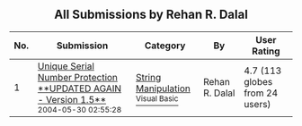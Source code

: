 ﻿<div align="center">

## All Submissions by Rehan R\. Dalal

</div>

No.  | Submission | Category | By   | User Rating
---- | ---------- | -------- | ---- | -----------
1 | [Unique Serial Number Protection \*\*UPDATED AGAIN \- Version 1\.5\*\*<br /><sup>2004-05-30 02:55:28</sup>](https://github.com/Planet-Source-Code/rehan-r-dalal-unique-serial-number-protection-updated-again-version-1-5__1-54088) | [String Manipulation<br /><sup>Visual Basic</sup>](../ByCategory/string-manipulation__1-5.md) | Rehan R\. Dalal | 4.7 (113 globes from 24 users)
